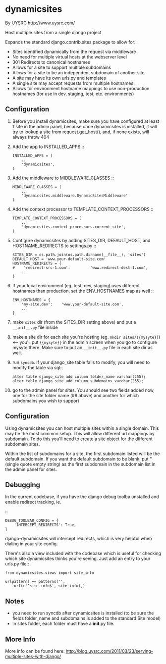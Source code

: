dynamicsites
============

By UYSRC <http://www.uysrc.com/>

Host multiple sites from a single django project 

Expands the standard django.contrib.sites package to allow for:

 * Sites identified dynamically from the request via middleware
 * No need for multiple virtual hosts at the webserver level
 * 301 Redirects to canonical hostnames
 * Allows for a site to support multiple subdomains
 * Allows for a site to be an independent subdomain of another site
 * A site may have its own urls.py and templates
 * A single site may accept requests from multiple hostnames
 * Allows for environment hostname mappings to use non-production hostnames (for use in dev, staging, test, etc. environments)

Configuration
-------------

 1. Before you install dynamicsites, make sure you have configured at least 1 site in the admin panel, because once dynamicsites is installed, it will try to lookup a site from request.get_host(), and, if none exists, will always throw 404

 2. Add the app to INSTALLED_APPS ::

        INSTALLED_APPS = (
            ...
            'dynamicsites',
        )

 3. Add the middleware to MIDDLEWARE_CLASSES ::
    
        MIDDLEWARE_CLASSES = (
            ...
            'dynamicsites.middleware.DynamicSitesMiddleware'
        )

 4. Add the context processor to TEMPLATE_CONTEXT_PROCESSORS ::

        TEMPLATE_CONTEXT_PROCESSORS = (
            ...
            'dynamicsites.context_processors.current_site',
        )

 5. Configure dynamicsites by adding SITES_DIR, DEFAULT_HOST, and HOSTNAME_REDIRECTS to settings.py ::

        SITES_DIR = os.path.join(os.path.dirname(__file__), 'sites')
        DEFAULT_HOST = 'www.your-default-site.com'
        HOSTNAME_REDIRECTS = {
        #    'redirect-src-1.com':         'www.redirect-dest-1.com',
            ...
        }

 6. If your local environment (eg. test, dev, staging) uses different hostnames than production, set the ENV_HOSTNAMES map as well ::

        ENV_HOSTNAMES = {
            'my-site.dev':    'www.your-default-site.com',
            ...
        }

 7. make ``sites`` dir (from the SITES_DIR setting above) and put a ``__init__.py`` file inside

 8. make a site dir for each site you're hosting (eg. ``mkdir sites/{{mysyte}}``) <-- you'll put ``{{mysyte}}`` in the admin screen when you go to configure mysyte there.  Make sure to put an ``__init__.py`` file in each site dir as well.

 9. run ``syncdb``.  If your django_site table fails to modify, you will need to modify the table via sql::

        alter table django_site add column folder_name varchar(255);
        alter table django_site add column subdomains varchar(255);
        
 10. go to the admin panel for sites.  You should see two fields added now, one for the site folder name (#8 above) and another for which subdomains you wish to support

Configuration
-------------

Using dynamicsites you can host multiple sites within a single domain.  This may be the most common setup.  This will allow different url mappings by subdomain.  To do this you'll need to create a site object for the different subdomain sites.

Within the list of subdomains for a site, the first subdomain listed will be the default subdomain.  If you want the default subdomain to be blank, put '' (single quote empty string) as the first subdomain in the subdomain list in the admin panel for sites.

Debugging
---------

In the current codebase, if you have the django debug toolba unstalled and enable redirect tracking, ie. 

::

    DEBUG_TOOLBAR_CONFIG = {
        'INTERCEPT_REDIRECTS': True,
    }

django-dynamicsites will intercept redirects, which is very helpful when dialing in your site config.

There's also a view included with the codebase which is useful for checking which site dynamicsites thinks you're seeing.  Just add an entry to your urls.py file::

    from dynamicsites.views import site_info

    urlpatterns += patterns('',
        url(r'^site-info$', site_info),)

Notes
-----

* you need to run syncdb after dynamicsites is installed (to be sure the fields folder_name and subdomains is added to the standard Site model)
* in sites folder, each folder must have a __init__.py file.

More Info
---------

More info can be found here:  http://blog.uysrc.com/2011/03/23/serving-multiple-sites-with-django/
